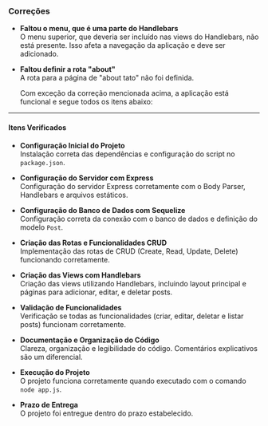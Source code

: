 ### Correções

- **Faltou o menu, que é uma parte do Handlebars**  
  O menu superior, que deveria ser incluído nas views do Handlebars, não está presente. Isso afeta a navegação da aplicação e deve ser adicionado.

- **Faltou definir a rota "about"**  
  A rota para a página de "about tato" não foi definida. 

  Com exceção da correção mencionada acima, a aplicação está funcional e segue todos os itens abaixo:

---

#### Itens Verificados

- **Configuração Inicial do Projeto**  
  Instalação correta das dependências e configuração do script no `package.json`.

- **Configuração do Servidor com Express**  
  Configuração do servidor Express corretamente com o Body Parser, Handlebars e arquivos estáticos.

- **Configuração do Banco de Dados com Sequelize**  
  Configuração correta da conexão com o banco de dados e definição do modelo `Post`.

- **Criação das Rotas e Funcionalidades CRUD**  
  Implementação das rotas de CRUD (Create, Read, Update, Delete) funcionando corretamente.

- **Criação das Views com Handlebars**  
  Criação das views utilizando Handlebars, incluindo layout principal e páginas para adicionar, editar, e deletar posts.

- **Validação de Funcionalidades**  
  Verificação se todas as funcionalidades (criar, editar, deletar e listar posts) funcionam corretamente.

- **Documentação e Organização do Código**  
  Clareza, organização e legibilidade do código. Comentários explicativos são um diferencial.

- **Execução do Projeto**  
  O projeto funciona corretamente quando executado com o comando `node app.js`.

- **Prazo de Entrega**  
  O projeto foi entregue dentro do prazo estabelecido.